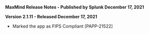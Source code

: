 **MaxMind Release Notes - Published by Splunk December 17, 2021**


**Version 2.1.11 - Released December 17, 2021**

* Marked the app as FIPS Compliant [PAPP-21522]